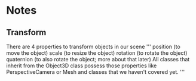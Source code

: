 # Notes

## Transform
There are 4 properties to transform objects in our scene
'''
position (to move the object)
scale (to resize the object)
rotation (to rotate the object)
quaternion (to also rotate the object; more about that later)
All classes that inherit from the Object3D class possess those properties like PerspectiveCamera or Mesh and classes that we haven't covered yet.
'''

